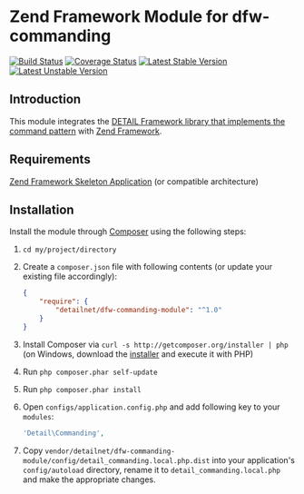 # Zend Framework Module for dfw-commanding

[![Build Status](https://travis-ci.org/detailnet/dfw-commanding-module.svg?branch=master)](https://travis-ci.org/detailnet/dfw-commanding-module)
[![Coverage Status](https://img.shields.io/coveralls/detailnet/dfw-commanding-module.svg)](https://coveralls.io/r/detailnet/dfw-commanding-module)
[![Latest Stable Version](https://poser.pugx.org/detailnet/dfw-commanding-module/v/stable.svg)](https://packagist.org/packages/detailnet/dfw-commanding-module)
[![Latest Unstable Version](https://poser.pugx.org/detailnet/dfw-commanding-module/v/unstable.svg)](https://packagist.org/packages/detailnet/dfw-commanding-module)

## Introduction
This module integrates the [DETAIL Framework library that implements the command pattern](https://github.com/detailnet/dfw-commanding) with [Zend Framework](https://github.com/zendframework/zendframework).

## Requirements
[Zend Framework Skeleton Application](http://www.github.com/zendframework/ZendSkeletonApplication) (or compatible architecture)

## Installation
Install the module through [Composer](http://getcomposer.org/) using the following steps:

  1. `cd my/project/directory`
  
  2. Create a `composer.json` file with following contents (or update your existing file accordingly):

     ```json
     {
         "require": {
             "detailnet/dfw-commanding-module": "^1.0"
         }
     }
     ```
  3. Install Composer via `curl -s http://getcomposer.org/installer | php` (on Windows, download
     the [installer](http://getcomposer.org/installer) and execute it with PHP)
     
  4. Run `php composer.phar self-update`
     
  5. Run `php composer.phar install`
  
  6. Open `configs/application.config.php` and add following key to your `modules`:

     ```php
     'Detail\Commanding',
     ```

  7. Copy `vendor/detailnet/dfw-commanding-module/config/detail_commanding.local.php.dist` into your application's
     `config/autoload` directory, rename it to `detail_commanding.local.php` and make the appropriate changes.
